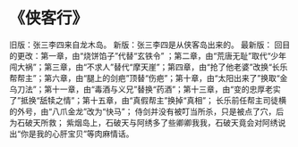 # 《侠客行》
旧版：张三李四来自龙木岛。
新版：张三李四是从侠客岛出来的。
最新版：
回目的更改：第一章，由“烧饼馅子”代替“玄铁令” ；第二章，由“荒唐无耻”取代“少年闯大祸”；第三章，由“不求人”替代“摩天崖”；第四章，由“抢了他老婆”改换“长乐帮帮主”；第六章，由“腿上的剑疤”顶替“伤疤”；第十章，由“太阳出来了”换取“金乌刀法”；第十一章，由“毒酒与义兄”替换“药酒”；第十三章，由“变的忠厚老实了”抵换“舐犊之情”；第十五章，由“真假帮主”换掉“真相”；
长乐前任帮主司徒横的外号，由“八爪金龙”改为“快马”；
侍剑并没有被叮当所杀，只是被点了穴，后为石破天所救；
紫烟岛上，石破天与阿绣多了些卿卿我我，石破天竟会对阿绣说出“你是我的心肝宝贝”等肉麻情话。
